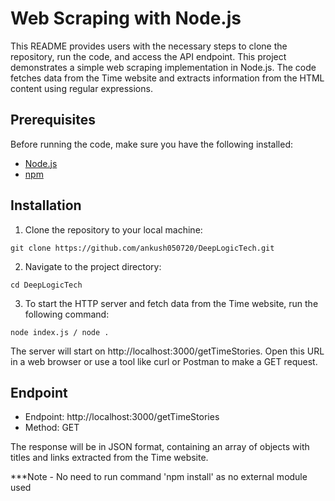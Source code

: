 # Web Scraping with Node.js
This README provides users with the necessary steps to clone the repository, run the code, and access the API endpoint.
This project demonstrates a simple web scraping implementation in Node.js. The code fetches data from the Time website and extracts information from the HTML content using regular expressions.

## Prerequisites

Before running the code, make sure you have the following installed:

- [Node.js](https://nodejs.org/)
- [npm](https://www.npmjs.com/)

## Installation

1. Clone the repository to your local machine:
```
git clone https://github.com/ankush050720/DeepLogicTech.git
```
2. Navigate to the project directory:
```
cd DeepLogicTech
```

3. To start the HTTP server and fetch data from the Time website, run the following command:
```
node index.js / node .
```

The server will start on http://localhost:3000/getTimeStories. Open this URL in a web browser or use a tool like curl or Postman to make a GET request.

## Endpoint

* Endpoint: http://localhost:3000/getTimeStories
* Method: GET

The response will be in JSON format, containing an array of objects with titles and links extracted from the Time website.

***Note - No need to run command 'npm install' as no external module used
